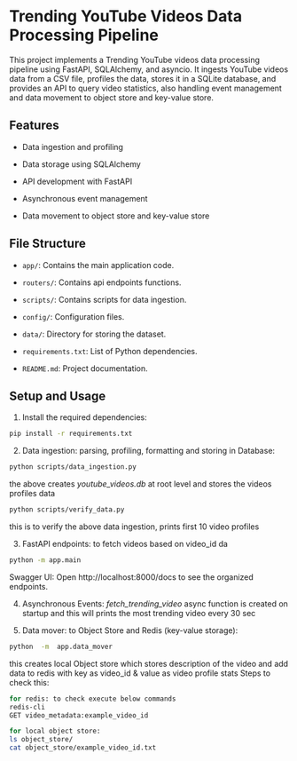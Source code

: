 # Trending YouTube Videos Data Processing Pipeline

  

This project implements a Trending YouTube videos data processing pipeline using FastAPI, SQLAlchemy, and asyncio. It ingests YouTube videos data from a CSV file, profiles the data, stores it in a SQLite database, and provides an API to query video statistics, also handling event management and data movement to object store and key-value store.

  

## Features

  

- Data ingestion and profiling

- Data storage using SQLAlchemy

- API development with FastAPI

- Asynchronous event management

- Data movement to object store and key-value store

  

## File Structure

  

-  `app/`: Contains the main application code.

-  `routers/`: Contains api endpoints functions.

-  `scripts/`: Contains scripts for data ingestion.

-  `config/`: Configuration files.

-  `data/`: Directory for storing the dataset.

-  `requirements.txt`: List of Python dependencies.

-  `README.md`: Project documentation.

  

## Setup and Usage

  

1. Install the required dependencies:

```bash
pip install -r requirements.txt
```
  

2. Data ingestion: parsing, profiling, formatting and storing in Database:

```bash
python scripts/data_ingestion.py
```
the above creates _youtube_videos.db_ at root level and stores the videos profiles data
```bash
python scripts/verify_data.py
```
this is to verify the above data ingestion, prints first 10 video profiles


3. FastAPI endpoints: to fetch videos based on video_id
da
```bash
python -m app.main
```
Swagger UI: Open http://localhost:8000/docs to see the organized endpoints.

4. Asynchronous Events:
_fetch_trending_video_ async function is created on startup and this will prints the most trending video every 30 sec

5. Data mover: to Object Store and Redis (key-value storage):
```bash
python  -m  app.data_mover
``` 	
this creates local Object store which stores description of the video and add data to redis with key as video_id & value as video profile stats
Steps to check this: 
```bash
for redis: to check execute below commands
redis-cli
GET video_metadata:example_video_id

for local object store: 
ls object_store/
cat object_store/example_video_id.txt
```


